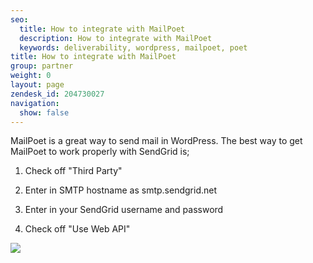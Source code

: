 ```yaml
---
seo:
  title: How to integrate with MailPoet
  description: How to integrate with MailPoet
  keywords: deliverability, wordpress, mailpoet, poet
title: How to integrate with MailPoet
group: partner
weight: 0
layout: page
zendesk_id: 204730027
navigation:
  show: false
---
```


MailPoet is a great way to send mail in WordPress. The best way to get MailPoet to work properly with SendGrid is;

1. Check off "Third Party"

2. Enter in SMTP hostname as smtp.sendgrid.net 

3. Enter in your SendGrid username and password 

4. Check off "Use Web API"

![]({{root_url}}/images/Screen_Shot_2015-02-13_at_4.47.27_PM.png)
